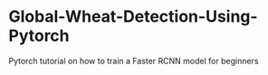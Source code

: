 # Global-Wheat-Detection-Using-Pytorch
Pytorch tutorial on how to train a Faster RCNN model for beginners
